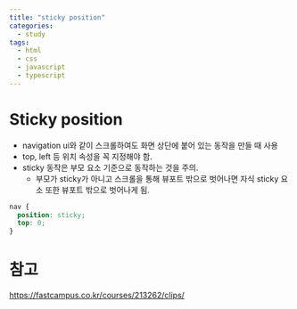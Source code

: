 ```yaml
---
title: "sticky position"
categories:
  - study
tags:
  - html
  - css
  - javascript
  - typescript
---
```


# Sticky position
- navigation ui와 같이 스크롤하여도 화면 상단에 붙어 있는 동작을 만들 때 사용
- top, left 등 위치 속성을 꼭 지정해야 함.
- sticky 동작은 부모 요소 기준으로 동작하는 것을 주의.
  - 부모가 sticky가 아니고 스크롤을 통해 뷰포트 밖으로 벗어나면 자식 sticky 요소 또한 뷰포트 밖으로 벗어나게 됨.

```css
nav {
  position: sticky;
  top: 0;
}
```

# 참고
https://fastcampus.co.kr/courses/213262/clips/ 